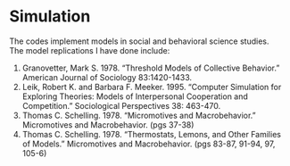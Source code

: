 # Simulation
The codes implement models in social and behavioral science studies. <br />
The model replications I have done include: <br />
1. Granovetter, Mark S. 1978. “Threshold Models of Collective Behavior.” American Journal of Sociology 83:1420-1433. <br />
2. Leik, Robert K. and Barbara F. Meeker. 1995. “Computer Simulation for Exploring Theories: Models of Interpersonal Cooperation and Competition.” Sociological Perspectives 38: 463-470. <br />
3. Thomas C. Schelling. 1978. “Micromotives and Macrobehavior.” Micromotives and Macrobehavior. (pgs 37-38)
4. Thomas C. Schelling. 1978. “Thermostats, Lemons, and Other Families of Models.” Micromotives and Macrobehavior. (pgs 83-87, 91-94, 97, 105-6)
